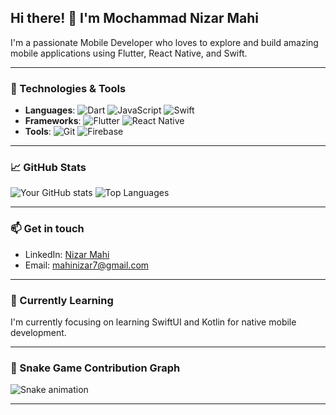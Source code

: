 ## Hi there! 👋 I'm Mochammad Nizar Mahi

I'm a passionate Mobile Developer who loves to explore and build amazing mobile applications using Flutter, React Native, and Swift.

---

### 🔧 Technologies & Tools
- **Languages**: ![Dart](https://img.shields.io/badge/-Dart-0175C2?style=flat-square&logo=dart) ![JavaScript](https://img.shields.io/badge/-JavaScript-yellow?style=flat-square&logo=javascript) ![Swift](https://img.shields.io/badge/-Swift-FA7343?style=flat-square&logo=swift)
- **Frameworks**: ![Flutter](https://img.shields.io/badge/-Flutter-02569B?style=flat-square&logo=flutter) ![React Native](https://img.shields.io/badge/-React%20Native-61DAFB?style=flat-square&logo=react)
- **Tools**: ![Git](https://img.shields.io/badge/-Git-F05032?style=flat-square&logo=git) ![Firebase](https://img.shields.io/badge/-Firebase-FFCA28?style=flat-square&logo=firebase)

---

### 📈 GitHub Stats

![Your GitHub stats](https://github-readme-stats.vercel.app/api?username=nizarmahi&show_icons=true&theme=radical)
![Top Languages](https://github-readme-stats.vercel.app/api/top-langs/?username=nizarmahi&layout=compact&theme=radical)

---

### 📫 Get in touch

- LinkedIn: [Nizar Mahi](https://linkedin.com/in/johndoe)
- Email: [mahinizar7@gmail.com](mailto:mahinizar7@gmail.com)

---

### 🌱 Currently Learning

I'm currently focusing on learning SwiftUI and Kotlin for native mobile development.

---

### 🐍 Snake Game Contribution Graph

![Snake animation](https://github.com/nizarmahi/nizarmahi/blob/output/github-contribution-grid-snake.svg)

---
